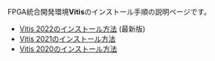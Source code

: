 FPGA統合開発環境**Vitis**のインストール手順の説明ページです。

* [Vitis 2022のインストール方法](vitis2022/index.md) (最新版)
* [Vitis 2021のインストール方法](vitis2021/index.md)
* [Vitis 2020のインストール方法](vitis2020/index.md)